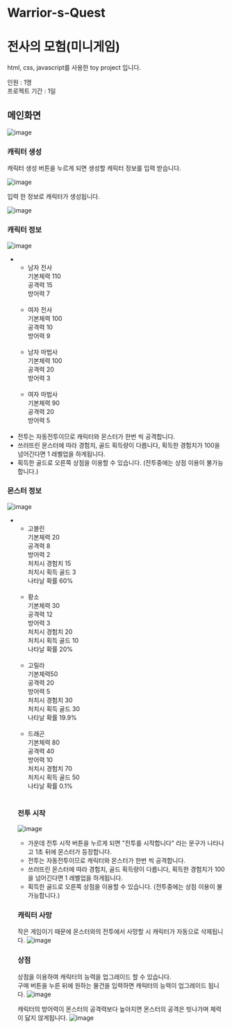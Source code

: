 # Warrior-s-Quest
# 전사의 모험(미니게임)
html, css, javascript를 사용한 toy project 입니다.

인원 : 1명 <br>
프로젝트 기간 : 1일

## 메인화면
![image](https://github.com/user-attachments/assets/ae280907-4b59-4cb4-8f28-159e41c5b54f)

### 캐릭터 생성
캐릭터 생성 버튼을 누르게 되면 생성할 캐릭터 정보를 입력 받습니다.

![image](https://github.com/user-attachments/assets/fefcd5db-4326-4a8f-b31b-40e33fdbe4ca)

입력 한 정보로 캐릭터가 생성됩니다.

![image](https://github.com/user-attachments/assets/ab4a5f01-6cb2-404d-9ad6-151cded815bc)

### 캐릭터 정보

![image](https://github.com/user-attachments/assets/668c27e9-3d64-4cb2-9126-bc80334ca010)

<ul>
  <li>
    <ul>
      <li>
      남자 전사 <br>
      기본체력 110<br>
      공격력 15<br>
      방어력 7 
      </li>
      <br>
            <li>
      여자 전사 <br>
      기본체력 100<br>
      공격력 10<br>
      방어력 9 
      </li>
      <br>
            <li>
      남자 마법사 <br>
      기본체력 100<br>
      공격력 20<br>
      방어력 3 
      </li>
      <br>
            <li>
      여자 마법사 <br>
      기본체력 90<br>
      공격력 20<br>
      방어력 5 
      </li>
      <br>
    </ul>

    
     
  </li>
    <li>
    전투는 자동전투이므로 캐릭터와 몬스터가 한번 씩 공격합니다.
  </li>
    <li>
    쓰러뜨린 몬스터에 따라 경험치, 골드 획득량이 다릅니다, 획득한 경험치가 100을 넘어긴다면 1 레벨업을 하게됩니다.
  </li>
  <li>
    획득한 골드로 오른쪽 상점을 이용할 수 있습니다. (전투중에는 상점 이용이 불가능합니다.)
  </li>
</ul>

### 몬스터 정보

![image](https://github.com/user-attachments/assets/8b5d7bb9-5582-4a29-8193-2a255462abb9)

<ul>
  <li>
    <ul>
      <li>
      고블린 <br>
      기본체력 20<br>
      공격력 8<br>
      방어력 2<br>
      처치시 경험치 15<br>
      처치시 획득 골드 3<br>
      나타날 확률 60%
      </li>
      <br>
      <li>
      황소 <br>
      기본체력 30<br>
      공격력 12<br>
      방어력 3<br>
      처치시 경험치 20<br>
      처치시 획득 골드 10<br>
      나타날 확률 20%
      </li>
      <br>
      <li>
      고릴라 <br>
      기본체력50<br>
      공격력 20<br>
      방어력 5<br>
      처치시 경험치 30<br>
      처치시 획득 골드 30<br>
      나타날 확률 19.9%
      </li>
      <br>
      <li>
      드래곤 <br>
      기본체력 80<br>
      공격력 40<br>
      방어력 10<br>
      처치시 경험치 70<br>
      처치시 획득 골드 50<br>
      나타날 확률 0.1%
      </li>
      <br>
    </ul>

### 전투 시작

![image](https://github.com/user-attachments/assets/96ee493d-ad56-4894-845b-fd753266cf76)

<ul>
  <li>
    가운데 전투 시작 버튼을 누르게 되면 "전투를 시작합니다" 라는 문구가 나타나고 1초 뒤에 몬스터가 등장합니다.
  </li>
    <li>
    전투는 자동전투이므로 캐릭터와 몬스터가 한번 씩 공격합니다.
  </li>
    <li>
    쓰러뜨린 몬스터에 따라 경험치, 골드 획득량이 다릅니다, 획득한 경험치가 100을 넘어긴다면 1 레벨업을 하게됩니다.
  </li>
  <li>
    획득한 골드로 오른쪽 상점을 이용할 수 있습니다. (전투중에는 상점 이용이 불가능합니다.)
  </li>
</ul>

### 캐릭터 사망
작은 게임이기 때문에 몬스터와의 전투에서 사망할 시 캐릭터가 자동으로 삭제됩니다.
![image](https://github.com/user-attachments/assets/dce9b8fd-64e8-40f7-9f87-e9f5dd9d1fcc)

### 상점
상점을 이용하여 캐릭터의 능력을 업그레이드 할 수 있습니다. <br>
구매 버튼을 누른 뒤에 원하는 물건을 입력하면 캐릭터의 능력이 업그레이드 됩니다.
![image](https://github.com/user-attachments/assets/4304e712-9b54-445e-8491-48e7b32139ca)

캐릭터의 방어력이 몬스터의 공격력보다 높아지면 몬스터의 공격은 빗나가며 체력이 닳지 않게됩니다.
![image](https://github.com/user-attachments/assets/783b2209-f963-43d2-8952-6934c818599b)





